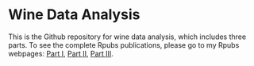 # Wine Data Analysis
This is the Github repository for wine data analysis, which includes three parts. To see the complete Rpubs publications, please 
go to my Rpubs webpages: [Part I](https://rpubs.com/yl3413/205017), [Part II](https://rpubs.com/yl3413/206193), [Part III](https://rpubs.com/yl3413/206313).
